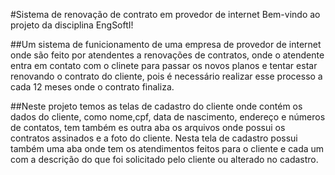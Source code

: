  #Sistema de renovação de contrato em provedor de internet
 Bem-vindo ao projeto da disciplina EngSoftI!
 
##Um sistema de funicionamento de uma empresa de provedor de internet onde são feito por atendentes a renovações de contratos, onde o atendente entra em contato com o clinete para passar os novos planos e tentar estar renovando o contrato do cliente, pois é necessário realizar esse processo a cada 12 meses onde o contrato finaliza.

##Neste projeto temos as telas de cadastro do cliente onde contém os dados do cliente, como nome,cpf, data de nascimento, endereço e números de contatos, tem também es outra aba os arquivos onde possui os contratos assinados e a foto do cliente. Nesta tela de cadastro possui também uma aba onde tem os atendimentos feitos para o cliente e cada um com a descrição do que foi solicitado pelo cliente ou alterado no cadastro.
